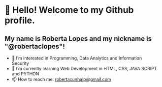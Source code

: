 # 👋 Hello! Welcome to my Github profile.
## My name is Roberta Lopes and my nickname is "@robertaclopes"!
- 👀 I’m interested in Programming, Data Analytics and Information Security
- 🌱 I’m currently learning Web Development in HTML, CSS, JAVA SCRIPT and PYTHON
- 📫 How to reach me: robertacunhalp@gmail.com

<!---
robertaclopes/robertaclopes is a ✨ special ✨ repository because its `README.md` (this file) appears on your GitHub profile.
You can click the Preview link to take a look at your changes.
--->
